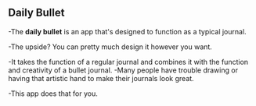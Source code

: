 ## Daily Bullet

-The **daily bullet** is an app that's designed to function as a typical journal. 

-The upside? You can pretty much design it however you want. 

-It takes the function of a regular journal and combines it with the function and creativity of a bullet journal. 
-Many people have trouble drawing or having that artistic hand to make their journals look great.

-This app does that for you. 



